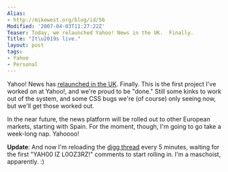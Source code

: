 ```yaml
---
Alias:
- http://mikewest.org/blog/id/56
Modified: '2007-04-03T11:27:22Z'
Teaser: Today, we relaunched Yahoo! News in the UK.  Finally.
Title: "It\u2019s live."
layout: post
tags:
- Yahoo
- Personal
---
```

Yahoo! News has [relaunched in the UK][yahoo].  Finally.  This is the first project I've worked on at Yahoo!, and we're proud to be "done."  Still some kinks to work out of the system, and some CSS bugs we're (of course) only seeing now, but we'll get those worked out.

In the near future, the news platform will be rolled out to other European markets, starting with Spain.  For the moment, though, I'm going to go take a week-long nap.  Yahoooo!

__Update__: And now I'm reloading the [digg thread][digg] every 5 minutes, waiting for the first "YAH00 IZ L0OZ3RZ!" comments to start rolling in.  I'm a maschoist, apparently.  :)

[yahoo]: http://uk.news.yahoo.com/ "Yahoo! News UK"
[digg]: http://digg.com/world_news/News_Site_overhaul_at_UK_Yahoo "Digg: News Site Overhaul at UK Yahoo!"